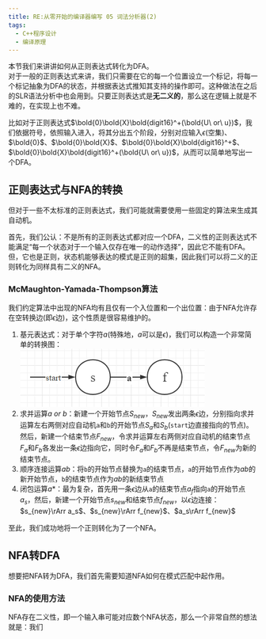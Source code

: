 ```yaml
---
title: RE:从零开始的编译器编写 05 词法分析器(2)
tags: 
  - C++程序设计
  - 编译原理
---
```


本节我们来讲讲如何从正则表达式转化为DFA。  
对于一般的正则表达式来讲，我们只需要在它的每一个位置设立一个标记，将每一个标记抽象为DFA的状态，并根据表达式推知其支持的操作即可。这种做法在之后的SLR语法分析中也会用到。只要正则表达式是**无二义的**，那么这在逻辑上就是不难的，在实现上也不难。

比如对于正则表达式$\bold{0}\bold{X}\bold{digit16}^+(\bold{U\ or\ u})$，我们依据符号，依照输入进入，将其分出五个阶段，分别对应输入$\epsilon$(空集)、$\bold{0}$、$\bold{0}\bold{X}$、$\bold{0}\bold{X}\bold{digit16}^+$、$\bold{0}\bold{X}\bold{digit16}^+(\bold{U\ or\ u})$，从而可以简单地写出一个DFA。

## 正则表达式与NFA的转换

但对于一些不太标准的正则表达式，我们可能就需要使用一些固定的算法来生成其自动机。  

首先，我们公认：不是所有的正则表达式都对应一个DFA，二义性的正则表达式不能满足“每一个状态对于一个输入仅存在唯一的动作选择”，因此它不能有DFA。但，它也是正则，状态机能够表达的模式是正则的超集，因此我们可以将二义的正则转化为同样具有二义的NFA。

### McMaughton-Yamada-Thompson算法

我们约定算法中出现的NFA均有且仅有一个入位置和一个出位置：由于NFA允许存在空转换边(即$\epsilon$边)，这个性质是很容易维护的。

1. 基元表达式：对于单个字符$a$(特殊地，$a$可以是$\epsilon$)，我们可以构造一个非常简单的转换图：  
   ![自动机单元](/assets/image/zdjdy1.png)
2. 求并运算$a\ or\ b$：新建一个开始节点$S_{new}$，$S_{new}$发出两条$\epsilon$边，分别指向求并运算左右两侧对应自动机`a`和`b`的开始节点$S_a$和$S_b$(`start`边直接指向的节点)。然后，新建一个结束节点$F_{new}$，令求并运算左右两侧对应自动机的结束节点$F_a$和$F_b$各发出一条$\epsilon$边指向它，同时令$F_a$和$F_b$不再是结束节点，令$F_{new}$为新的结束节点。
3. 顺序连接运算$ab$：将`b`的开始节点替换为`a`的结束节点，`a`的开始节点作为$ab$的新开始节点，`b`的结束节点作为$ab$的新结束节点
4. 闭包运算$a*$：最为复杂，首先用一条$\epsilon$边从`a`的结束节点$a_f$指向`a`的开始节点$a_s$，然后，新建一个开始节点$s_{new}$和结束节点$f_{new}$，以$\epsilon$边连接：$s_{new}\rArr a_s$、$s_{new}\rArr f_{new}$、$a_s\rArr f_{new}$

至此，我们成功地将一个正则转化为了一个NFA。

## NFA转DFA

想要把NFA转为DFA，我们首先需要知道NFA如何在模式匹配中起作用。

### NFA的使用方法

NFA存在二义性，即一个输入串可能对应数个NFA状态，那么一个非常自然的想法就是：我们